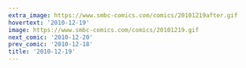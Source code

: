 ```yaml
---
extra_image: https://www.smbc-comics.com/comics/20101219after.gif
hovertext: '2010-12-19'
image: https://www.smbc-comics.com/comics/20101219.gif
next_comic: '2010-12-20'
prev_comic: '2010-12-18'
title: '2010-12-19'
---
```


